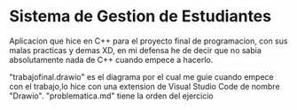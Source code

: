 # Sistema de Gestion de Estudiantes
Aplicacion que hice en C++ para el proyecto final de programacion, con sus malas practicas y demas XD, en mi defensa he de decir que no sabia absolutamente nada de C++ cuando empece a hacerlo.

"trabajofinal.drawio" es el diagrama por el cual me guie cuando empece con el trabajo,lo hice con una extension de Visual Studio Code de nombre "Drawio".
"problematica.md" tiene la orden del ejercicio

